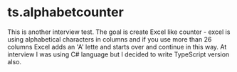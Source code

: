 ﻿# ts.alphabetcounter

This is another interview test. 
The goal is create Excel like counter - excel is using alphabetical characters in columns and if you use more than 26 columns Excel adds an 'A' lette and starts over and continue in this way.
At interview I was using C# language but I decided to write TypeScript version also.